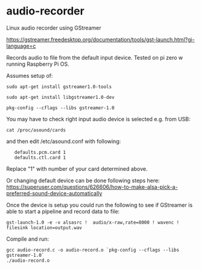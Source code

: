 # audio-recorder
Linux audio recorder using GStreamer 

https://gstreamer.freedesktop.org/documentation/tools/gst-launch.html?gi-language=c 

Records audio to file from the default input device. Tested on pi zero w running Raspberry Pi OS.

Assumes setup of:

```console
sudo apt-get install gstreamer1.0-tools

sudo apt-get install libgstreamer1.0-dev

pkg-config --cflags --libs gstreamer-1.0
```

You may have to check right input audio device is selected  e.g. from USB:


```console
cat /proc/asound/cards
```

and then edit /etc/asound.conf with following:

```console
   defaults.pcm.card 1
   defaults.ctl.card 1
```
Replace "1" with number of your card determined above.

Or changing default device can be done following steps here:
https://superuser.com/questions/626606/how-to-make-alsa-pick-a-preferred-sound-device-automatically


Once the device is setup you could run the following to see if GStreamer is able to start a pipeline and record data to file:

```console
gst-launch-1.0 -e -v alsasrc !  audio/x-raw,rate=8000 ! wavenc ! filesink location=output.wav
```

Compile and run:

```
gcc audio-record.c -o audio-record.o `pkg-config --cflags --libs gstreamer-1.0`
./audio-record.o
```



